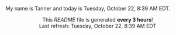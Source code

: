 My name is Tanner and today is Tuesday, October 22, 8:39 AM EDT.

<p align="center">This <i>README</i> file is generated <b>every 3 hours</b>!</br>Last refresh: Tuesday, October 22, 8:39 AM EDT<br /></p>
